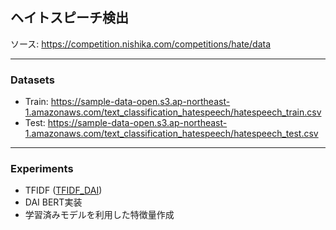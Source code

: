 ## ヘイトスピーチ検出
ソース: https://competition.nishika.com/competitions/hate/data

***
### Datasets
- Train: https://sample-data-open.s3.ap-northeast-1.amazonaws.com/text_classification_hatespeech/hatespeech_train.csv
- Test: https://sample-data-open.s3.ap-northeast-1.amazonaws.com/text_classification_hatespeech/hatespeech_test.csv

***
### Experiments
- TFIDF ([TFIDF_DAI](./TFIDF_DAI))
- DAI BERT実装
- 学習済みモデルを利用した特徴量作成
